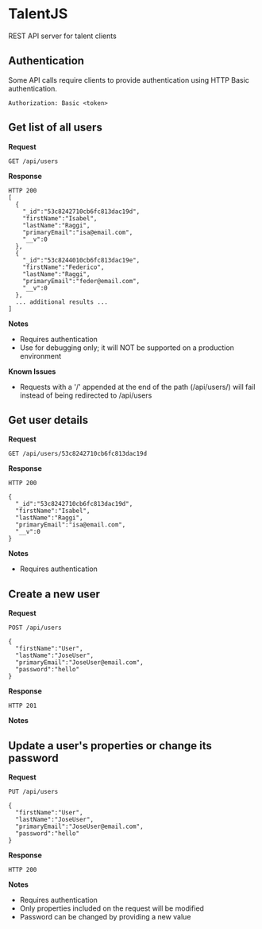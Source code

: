 # TalentJS
REST API server for talent clients

## Authentication
Some API calls require clients to provide authentication using HTTP Basic authentication.

    Authorization: Basic <token>

## Get list of all users
**Request**

    GET /api/users
    
**Response**

    HTTP 200
    [
      {
        "_id":"53c8242710cb6fc813dac19d",
        "firstName":"Isabel",
        "lastName":"Raggi",
        "primaryEmail":"isa@email.com",
        "__v":0
      },
      {
        "_id":"53c8244010cb6fc813dac19e",
        "firstName":"Federico",
        "lastName":"Raggi",
        "primaryEmail":"feder@email.com",
        "__v":0
      },
      ... additional results ...
    ]
    

**Notes**

- Requires authentication
- Use for debugging only; it will NOT be supported on a production environment

**Known Issues**

- Requests with a '/' appended at the end of the path (/api/users/) will fail instead of being redirected to /api/users  

## Get user details

**Request**

    GET /api/users/53c8242710cb6fc813dac19d
    
**Response**

    HTTP 200
    
    {
      "_id":"53c8242710cb6fc813dac19d",
      "firstName":"Isabel",
      "lastName":"Raggi",
      "primaryEmail":"isa@email.com",
      "__v":0
    }

**Notes**

- Requires authentication

## Create a new user
**Request**

    POST /api/users
    
    {
      "firstName":"User",
      "lastName":"JoseUser",
      "primaryEmail":"JoseUser@email.com",
      "password":"hello"
    }
    
**Response**

    HTTP 201

**Notes**

## Update a user's properties or change its password
**Request**

    PUT /api/users
    
    {
      "firstName":"User",
      "lastName":"JoseUser",
      "primaryEmail":"JoseUser@email.com",
      "password":"hello"
    }
    
**Response**

    HTTP 200

**Notes**

- Requires authentication
- Only properties included on the request will be modified
- Password can be changed by providing a new value


